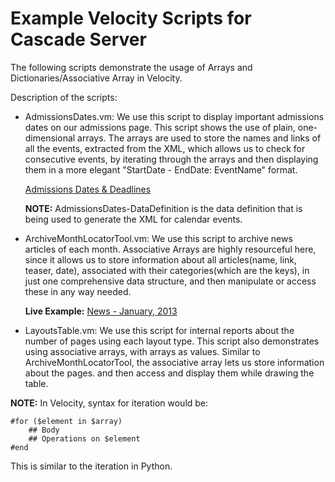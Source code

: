 Example Velocity Scripts for Cascade Server
============================================

The following scripts demonstrate the usage of Arrays and Dictionaries/Associative Array in Velocity.

Description of the scripts:

* AdmissionsDates.vm: We use this script to display important admissions dates on our admissions page. This script shows the use of plain, one-dimensional arrays. The arrays are used to store the names and links of all the events, extracted from the XML, which allows us to check for consecutive events, by iterating through the arrays and then displaying them in a more elegant "StartDate - EndDate: EventName" format.

  [Admissions Dates & Deadlines](http://www.union.edu/admissions/apply/dates/)

  **NOTE:** AdmissionsDates-DataDefinition is the data definition that is being used to generate the XML for calendar events.

* ArchiveMonthLocatorTool.vm: We use this script to archive news articles of each month. Associative Arrays are highly resourceful here, since it allows us to store information about all articles(name, link, teaser, date), associated with their categories(which are the keys), in just one comprehensive data structure, and then manipulate or access these in any way needed.

  **Live Example:** [News - January, 2013](http://www.union.edu/news/stories/2013/01/)

* LayoutsTable.vm: We use this script for internal reports about the number of pages using each layout type. This script also demonstrates using associative arrays, with arrays as values. Similar to ArchiveMonthLocatorTool, the associative array lets us store information about the pages. and then access and display them while drawing the table.


**NOTE:**
In Velocity, syntax for iteration would be:

```
#for ($element in $array)
	## Body
	## Operations on $element
#end
```
This is similar to the iteration in Python.



